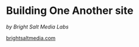 # Building One Another site

_by Bright Salt Media Labs_

[brightsaltmedia.com](https://brightsaltmedia.com)
